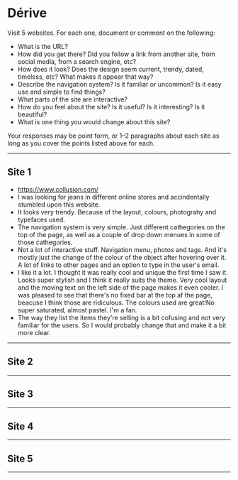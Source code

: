 # Dérive

Visit 5 websites. For each one, document or comment on the following:
* What is the URL?
* How did you get there? Did you follow a link from another site, from social media, from a search engine, etc?
* How does it look? Does the design seem current, trendy, dated, timeless, etc? What makes it appear that way?
* Describe the navigation system? Is it familiar or uncommon? Is it easy use and simple to find things?
* What parts of the site are interactive?
* How do you feel about the site? Is it useful? Is it interesting? Is it beautiful?
* What is one thing you would change about this site?

Your responses may be point form, or 1–2 paragraphs about each site as long as you cover the points listed above for each.

---
## Site 1
* https://www.collusion.com/
* I was looking for jeans in different online stores and accindentally stumbled upon this website.
* It looks very trendy. Because of the layout, colours, photograhy and typefaces used.
* The navigation system is very simple. Just different cathegories on the top of the page, as well as a couple of drop down menues in some of those cathegories. 
* Not a lot of interactive stuff. Navigation menu, photos and tags. And it's mostly just the change of the colour of the object after hovering over it. A lot of links to other pages and an option to type in the user's email.
* I like it a lot. I thought it was really cool and unique the first time I saw it. Looks super stylish and I think it really suits the theme. Very cool layout and the moving text on the left side of the page makes it even cooler. I was pleased to see that there's no fixed bar at the top af the page, beacuse I think those are ridiculous. The colours used are great!No super saturated, almost pastel. I'm a fan.
* The way they list the items they're selling is a bit cofusing and not very familiar for the users. So I would probably change that and make it a bit more clear.


---
## Site 2



---
## Site 3




---
## Site 4




---
## Site 5




---
